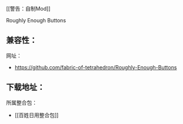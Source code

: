 [[警告：自制Mod]]

Roughly Enough Buttons

兼容性：
- 

网址：
- https://github.com/fabric-of-tetrahedron/Roughly-Enough-Buttons

下载地址：
- 

所属整合包：
- [[百姓日用整合包]]